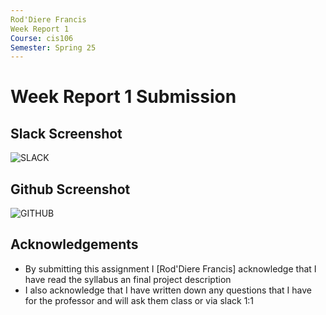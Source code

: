 ```yaml
---
Rod'Diere Francis
Week Report 1
Course: cis106
Semester: Spring 25
---
```


# Week Report 1 Submission

## Slack Screenshot

![SLACK](SLACK.png)

## Github Screenshot

![GITHUB](GITHUB.PNG)

## Acknowledgements
* By submitting this assignment I [Rod'Diere Francis] acknowledge that I have read the syllabus an final project description
* I also acknowledge that I have written down any questions that I have for the professor and will ask them class or via slack 1:1
